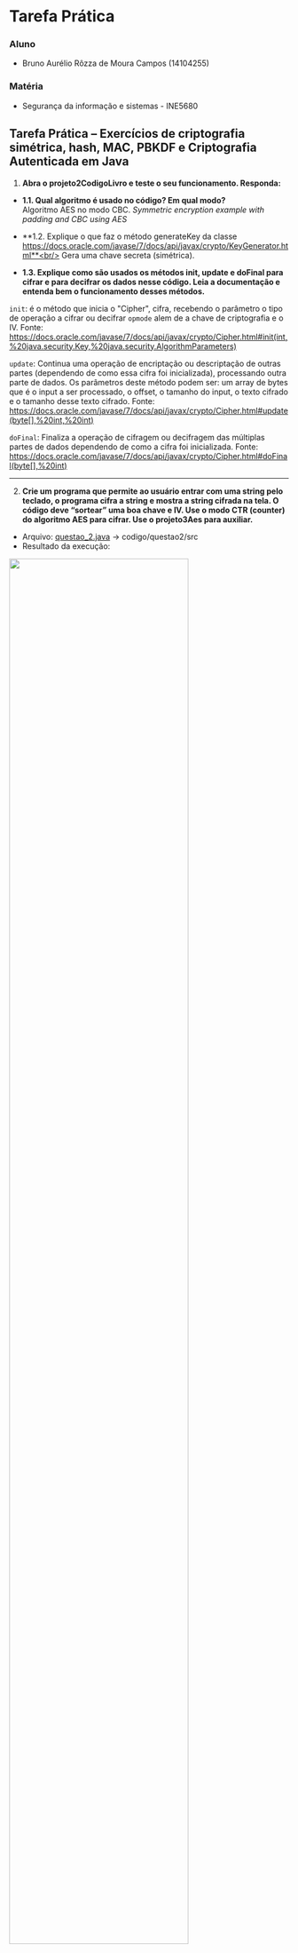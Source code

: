 # Tarefa Prática 

### Aluno
- Bruno Aurélio Rôzza de Moura Campos (14104255)<br/>

### Matéria
- Segurança da informação e sistemas - INE5680

## Tarefa Prática – Exercícios de criptografia simétrica, hash, MAC, PBKDF e Criptografia Autenticada em Java

1. **Abra o projeto2CodigoLivro e teste o seu funcionamento. Responda:**
- **1.1. Qual algoritmo é usado no código? Em qual modo?**<br/>
Algoritmo AES no modo CBC. _Symmetric encryption example with padding and CBC using AES_

- **1.2. Explique o que faz o método generateKey da classe https://docs.oracle.com/javase/7/docs/api/javax/crypto/KeyGenerator.html**<br/>
Gera uma chave secreta (simétrica).

- **1.3. Explique como são usados os métodos init, update e doFinal para cifrar e para decifrar os dados nesse código. Leia a documentação e entenda bem o funcionamento desses métodos.**


`init`: é o método que inicia o "Cipher", cifra, recebendo o parâmetro o tipo de operação a cifrar ou decifrar `opmode` alem de a chave de criptografia e o IV.
Fonte: https://docs.oracle.com/javase/7/docs/api/javax/crypto/Cipher.html#init(int,%20java.security.Key,%20java.security.AlgorithmParameters)

`update`: Continua uma operação de encriptação ou descriptação de outras partes (dependendo de como essa cifra foi inicializada), processando outra parte de dados.
Os parâmetros deste método podem ser: um array de bytes que é o input a ser processado, o offset, o tamanho do input, o texto cifrado e o tamanho desse texto cifrado. 
Fonte: https://docs.oracle.com/javase/7/docs/api/javax/crypto/Cipher.html#update(byte[],%20int,%20int)

`doFinal`:
Finaliza a operação de cifragem ou decifragem das múltiplas partes de dados dependendo de como a cifra foi inicializada.
Fonte: https://docs.oracle.com/javase/7/docs/api/javax/crypto/Cipher.html#doFinal(byte[],%20int)

---

2. **Crie um programa que permite ao usuário entrar com uma string pelo teclado, o programa cifra a string e mostra a string cifrada na tela. O código deve “sortear” uma boa chave e IV. Use o modo CTR (counter) do algoritmo AES para cifrar. Use o projeto3Aes para auxiliar.**

- Arquivo: [questao_2.java](codigo/questao2) -> codigo/questao2/src
- Resultado da execução:

<img src="img/questao_2.png" align="center" height=auto width=80%/>


---

3. **Nesse projeto você irá programar dois sistemas de decifragem, um usando o AES em modo CBC e outro usando o AES no modo contador (counter mode – CTR). Em ambos os casos um IV de 16 bytes é escolhido de forma aleatória e está colocado no início do texto cifrado (precede o texto cifrado). Para o modo CBC use o esquema de padding PKCS5. Para o modo CTR use NoPadding.**<br/>
**Inicialmente iremos testar apenas a função de decifragem. Use o projeto3Aes para auxiliar a responder as questões. 
Nas questões seguintes você recebe uma chave AES e um texto cifrado (ambos codificados em hexa) e o seu objetivo é recuperar o texto plano/texto decifrado. A resposta de cada questão é o texto decifrado (frase em português).**

- **3.1**
   - Chave CBC: `53efb4b1157fccdb9902676329debc52`
   - IV: `d161fbaa4c64ecf7d2c4abd885751273`
   - Texto cifrado em modo CBC: `701f7fa45d9bb922c3cb15a519ba40ede1769eb753650886d6e69ebcad9c2816002679896a65a921d25e00793078474e3dbeca9a2838031c490e5ae9d1ea143f`

   **Resposta-texto decifrado:**<br/>
   - _Mensagem decifrada = Modo CBC (Cipher Block Chaining) do AES - cifragem encadeada._
   - Arquivo: [questao_3.1.java](codigo/questao3.1) -> codigo/questao3.1/src


<img src="img/questao_3.1.png" align="center" height=auto width=80%/>

<br/>

- **3.2**
   - Chave CTR: a05e2679204241af07f6857d150a1fcd
   - IV: 468ce1126a37b07138e78eab48344712
   - Texto cifrado em modo CTR (IV+texto cifrado):
36466b5fddcfcb1b8a9479eb8c489e7139a3c35020b1e5ee808b39ff18b6abd812afe7dbbca40e15df391
a7c07ece1c8e10a49368b86a946c8379cd8fa01a47f1956671144b0ca18a4c812cde8f7b9

   **Resposta-texto decifrado:**<br/>
   - _Modo CTR (counter) - cifra a contagem do IV e faz XOR com bloco de texto plano._
   - Arquivo: [questao_3.2.java](codigo/questao3.2) -> codigo/questao3.2/src


<img src="img/questao_3.2.png" align="center" height=auto width=80%/>

<br/>

---

4. **Crie um programa que recebe duas strings pelo teclado, calcula o hash (resumo criptográfico) e o MAC de cada uma das strings escrevendo o resultado na tela. Teste e explique o funcionamento do programa com entrada de strings iguais e depois com entrada de strings diferentes.**


<img src="img/questao_4.png" align="center" height=auto width=70%/>

- Arquivo: [questao_4.java](codigo/questao4) -> codigo/questao4/src

As funções de hash garantem resistência a colisão: muito difícil encontrar duas mensagens que geram o mesmo valor de saída da função hash. Então, baseado nessa propriedade do MAC, com strings iguais o MAC gera sempre o mesmo valor. Se for strings diferentes o MAC gera valores diferentes
<br/>
Dessa forma ele garante a integridade da mensagem.


---

5. **Crie um programa que recebe uma string pelo teclado e cifra a string usando CRIPTOGRAFIA AUTENTICADA (AES no modo GCM). O programa também deve gerar uma boa chave usando PBKDF2.**


<img src="img/questao_5.png" align="center" height=auto width=70%/>

- Arquivo: [questao_5.java](https://github.com/brunocampos01/seguranca/blob/master/tarefa_pratica_01/questao_5.java) -> codigo/questao5/src
- Authenticated Encryption (AE): combinação da criptografia simétrica com MAC
- Objetivo: garantir confidencialidade, INTEGRIDADE e autenticidade (da origem dos dados)

---

6. **(Peso: 50% da nota da tarefa) Desenvolva um programa que usa criptografia autenticada no modo GCM e PBKDF2 para implementar uma aplicação útil. Você é livre para criar seu próprio exemplo para implementar (cifrar arquivos, jogos que usam criptografia, ...) !! NÃO É PERMITIDO: ter chaves e IV fixos e escritos no próprio código. Parâmetros devem ser guardados cifrados em arquivo (não podem ser guardados em texto plano).**

   6.1
   - **O código fonte deve ser postado no moodle, juntamente com um tutorial de execução da aplicação. Deve ser possível executar a aplicação com os arquivos anexados dentro do código.**
   
    Código da solução-> codigo/questao6/


### Tutorial de execução
Crie um CLI para ser executado no terminal e assim poder criptografar qualquer arquivos. A utilidade é não precisar de código para criptografar e descriptografar. Este trabalho virou um módulo Python. [Aqui](https://github.com/brunocampos01/encrypt-file/) tem todo o código e documentação do módulo e [aqui](https://pypi.org/project/encrypt-file/) o registro no pypi.org


| Requisitos     | Versões  |
|----------------|----------|
| Python         | 3.6.8    |
| pip            | 20.0.2   |


### Instalação e Execução
```
pip install encrypt-file
```

#### Execução
  - é preciso passar 3 parâmetros
  - **--func** `encrypt` ou  `decrypt`
  - **--file** endereço do arquivo que se quer encriptar/decriptar. Na pasta tests/plain_text.txt é o exemplo.
  -  **--password** mesmo sendo um password fraco haverá um nível de segurança pois o módulo fará a derivação.
```bash
cd encryptfile

# encriptar
encrypt-file \
          --func encrypt \
          --file tests/semi_structure_data.xml \
          --password 123456


# decriptar
encrypt-file \
          --func decrypt \
          --file tests/semi_structure_data.xml.enc \
          --password 123456
```

- Outra forma de executar a aplicação
```bash
# encriptar
cd encryptfile

python3 encryptfile/encryptfile.py \
          --func encrypt \
          --file tests/plain_text.txt \
          --password 123456


# decriptar
python3 encryptfile/encryptfile.py \
          --func decrypt \
          --file tests/plain_text.txt.enc \
          --password 123456
```

6.2 
   - **Apresentação desta questão (vídeo):**
   <br/>

      6.2.1 
      - **os alunos devem gravar a apresentação desta questão**

      Link do vídeo: https://youtu.be/tvHZFi-vJD8

      <br/>

      6.2.2
      - **deve ser apresentado o código sendo executado (aplicação rodando)**

      <br/>

      6.2.3
      - **deve ser explicado o código, chamando a atenção para os requisitos pedidos (GCM, PBKDF2, ausência de chaves e IV fixos, parâmetros corretos). Ambos os autores devem apresentar uma parte da gravação. O link do vídeo deve ser disponibilizado na entrega da tarefa, juntamente
      com o código fonte. Pode ser feita a gravação com o celular ou outro software de sua escolha. Não precisa ser nada muito elaborado, desde que seja possível escutar bem a voz, visualizar bem a execução e a apresentação do código. Procure usar fontes grandes para apresentar o código. Lembre de defender bem a sua ideia e de cumprir os requisitos exigidos**
